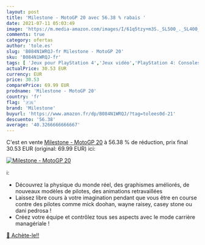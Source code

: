 ```yaml
---
layout: post
title: 'Milestone - MotoGP 20 avec 56.38 % rabais '
date: 2021-07-11 05:03:49
image: 'https://m.media-amazon.com/images/I/61q5tzy+m3S._SL500_._SL400_.jpg'
comments: true
category: ofertas
author: 'tole.es'
slug: 'B084N1WRQJ-fr Milestone - MotoGP 20'
sku: 'B084N1WRQJ-fr'
tags: [ 'Jeux pour PlayStation 4','Jeux vidéo','PlayStation 4: Consoles, jeux et accessoires','milestone', ]
actualPrice: 30.53 EUR
currency: EUR
price: 30.53
comparePrice: 69.99 EUR
prodname: 'Milestone - MotoGP 20'
country: 'fr'
flag: '🇫🇷'
brand: 'Milestone'
buyurl: 'https://www.amazon.fr/dp/B084N1WRQJ/?tag=tolees0d-21'
descuento: '56.38'
average: '40.3266666666667'
---
```


C'est en vente [Milestone - MotoGP 20](https://www.amazon.fr/dp/B084N1WRQJ/?tag=tolees0d-21)  à  56.38 % de réduction, prix final  30.53 EUR (original: 69.99 EUR) ici:

[![Milestone - MotoGP 20](https://m.media-amazon.com/images/I/61q5tzy+m3S._SL500_._SL400_.jpg)](https://www.amazon.fr/dp/B084N1WRQJ/?tag=tolees0d-21)

ℹ️:

- Découvrez la physique du monde réel, des graphismes améliorés, de nouveaux modèles de pilotes, des animations retravaillées
- Laissez libre cours à votre imagination pendant que vous être en course contre des pilotes comme mick doohan, wayne raisey, casey stone ou dani pedrosa !
- Créez votre équipe et contrôlez tous ses aspects avec le mode carrière managériale !

[🛒 Achète-le!!](https://www.amazon.fr/dp/B084N1WRQJ/?tag=tolees0d-21)
